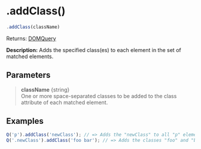 # .addClass()

```js
.addClass(className)
```

Returns: [DOMQuery](../README.md#domquery-q)

**Description:** Adds the specified class(es) to each element in the set of matched elements.

## Parameters

> **className** {string}<br>
> One or more space-separated classes to be added to the class attribute of each matched element.

## Examples

```js
Q('p').addClass('newClass'); // => Adds the "newClass" to all "p" elements found.
Q('.newClass').addClass('foo bar'); // => Adds the classes "foo" and "bar" to all elements with class "newClass".
```
